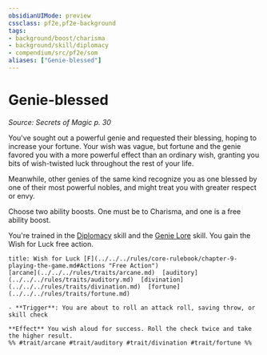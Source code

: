 ```yaml
---
obsidianUIMode: preview
cssclass: pf2e,pf2e-background
tags:
- background/boost/charisma
- background/skill/diplomacy
- compendium/src/pf2e/som
aliases: ["Genie-blessed"]
---
```

# Genie-blessed
*Source: Secrets of Magic p. 30*  

You've sought out a powerful genie and requested their blessing, hoping to increase your fortune. Your wish was vague, but fortune and the genie favored you with a more powerful effect than an ordinary wish, granting you bits of wish-twisted luck throughout the rest of your life.

Meanwhile, other genies of the same kind recognize you as one blessed by one of their most powerful nobles, and might treat you with greater respect or envy.

Choose two ability boosts. One must be to Charisma, and one is a free ability boost.

You're trained in the [Diplomacy](../../skills.md#Diplomacy) skill and the [Genie Lore](../../skills.md#Lore) skill. You gain the Wish for Luck free action.

```ad-embed-ability
title: Wish for Luck [F](../../../rules/core-rulebook/chapter-9-playing-the-game.md#Actions "Free Action")
[arcane](../../../rules/traits/arcane.md)  [auditory](../../../rules/traits/auditory.md)  [divination](../../../rules/traits/divination.md)  [fortune](../../../rules/traits/fortune.md)  

- **Trigger**: You are about to roll an attack roll, saving throw, or skill check

**Effect** You wish aloud for success. Roll the check twice and take the higher result.  
%% #trait/arcane #trait/auditory #trait/divination #trait/fortune %%
```
